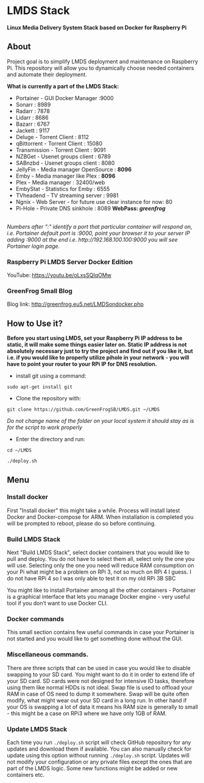 # LMDS Stack

<b>Linux Media Delivery System Stack based on Docker for Raspberry Pi</b>

## About

Project goal is to simplify LMDS deployment and maintenance on Raspberry Pi.
This repository will allow you to dynamically choose needed containers and automate their deployment.

<b>What is currently a part of the LMDS Stack:</b>

<ul>
  <li>Portainer - GUI Docker Manager :9000</li>
  <li> Sonarr : 8989</li>
  <li> Radarr : 7878</li>
  <li> Lidarr : 8686</li>
  <li> Bazarr : 6767</li>
  <li> Jackett : 9117</li>
  <li> Deluge - Torrent Client : 8112</li>
  <li> qBittorrent - Torrent Client : 15080</li>
  <li> Transmission - Torrent Client : 9091</li>
  <li> NZBGet - Usenet groups client : 6789</li>
  <li> SABnzbd - Usenet groups client : 8080</li>
  <li> JellyFin - Media manager OpenSource : <b>8096</b></li>
  <li> Emby - Media manager like Plex : <b>8096</b></li>
  <li> Plex - Media manager : 32400/web</li>
  <li> EmbyStat - Statistics for Emby : 6555</li>
  <li> TVheadend - TV streaming server : 9981 </li>
  <li> Ngnix - Web Server - for future use clear instance for now: 80</li>
  <li> Pi-Hole - Private DNS sinkhole : 8089 <b>WebPass: <i>greenfrog</i></b></li>
  </ul>
<br>
<i>Numbers after ":" identify a port that particular container will respond on, i.e. Portainer default port is :9000, point your browser it to your server IP adding :9000 at the end i.e. http://192.168.100.100:9000 you will see Portainer login page.</i>


### Raspberry Pi LMDS Server Docker Edition
YouTube: https://youtu.be/oLxsSQIqOMw

### GreenFrog Small Blog
Blog link: http://greenfrog.eu5.net/LMDSondocker.php

## How to Use it?
<b>Before you start using LMDS, set your Raspberry Pi IP address to be static, it will make some things easier later on.
Static IP address is not absolutely necessary just to try the project and find out if you like it, but i.e. if you would like to properly utilize pihole in your network - you will have to point your router to your RPi IP for DNS resolution.</b>

- install git using a command:
<pre><code>sudo apt-get install git</code></pre>

- Clone the repository with:
<pre><code>git clone https://github.com/GreenFrogSB/LMDS.git ~/LMDS</code></pre>

<i>Do not change name of the folder on your local system it should stay as is for the script to work properly</i>

- Enter the directory and run:

<pre><code>cd ~/LMDS</code></pre>
<pre><code>./deploy.sh</code></pre>

## Menu

### Install docker
<p>First "Install docker" this might take a while. Process will install latest Docker and Docker-compose for ARM. When installation is completed you will be prompted to reboot, please do so before continuing.<p>

### Build LMDS Stack
<p>Next "Build LMDS Stack", select docker containers that you would like to pull and deploy. You do not have to select them all, select only the one you will use. Selecting only the one you need will reduce RAM consumption on your Pi what might be a problem on RPi 3, not so much on RPi 4 I guess. I do not have RPi 4 so I was only able to test it on my old RPi 3B SBC</p>

<p>You might like to install Portainer among all the other containers - Portainer is a graphical interface that lets you manage Docker engine - very useful tool if you don’t want to use Docker CLI.</p>

### Docker commands

<p>This small section contains few useful commands in case your Portainer is not started and you would like to get something done without the GUI.</p>


### Miscellaneous commands.

<p>There are three scripts that can be used in case you would like to disable swapping to your SD card. You might want to do it in order to extend life of your SD card. SD cards were not designed for intensive IO tasks, therefore using them like normal HDDs is not ideal. Swap file is used to offload your RAM in case of OS need to dump it somewhere. Swap will be quite often modify, what might wear out your SD card in a long run. In other hand if your OS is swapping a lot of data it means his RAM size is generally to small - this might be a case on RPi3 where we have only 1GB of RAM.</p>        

### Update LMDS Stack

<p>Each time you run <code>./deploy.sh</code> script will check GitHub repository for any updates and download them if available. You can also manually check for update using this option without running <code>./deploy.sh</code> script. Updates will not modify your configuration or any private files except the ones that are part of the LMDS logic. Some new functions might be added or new containers etc.</p>
